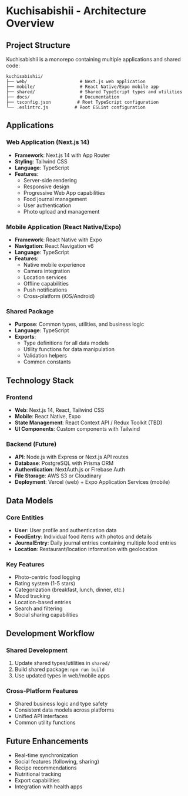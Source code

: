 # Kuchisabishii - Architecture Overview

## Project Structure

Kuchisabishii is a monorepo containing multiple applications and shared code:

```
kuchisabishii/
├── web/                    # Next.js web application
├── mobile/                 # React Native/Expo mobile app
├── shared/                 # Shared TypeScript types and utilities
├── docs/                   # Documentation
├── tsconfig.json          # Root TypeScript configuration
└── .eslintrc.js          # Root ESLint configuration
```

## Applications

### Web Application (Next.js 14)
- **Framework**: Next.js 14 with App Router
- **Styling**: Tailwind CSS
- **Language**: TypeScript
- **Features**:
  - Server-side rendering
  - Responsive design
  - Progressive Web App capabilities
  - Food journal management
  - User authentication
  - Photo upload and management

### Mobile Application (React Native/Expo)
- **Framework**: React Native with Expo
- **Navigation**: React Navigation v6
- **Language**: TypeScript
- **Features**:
  - Native mobile experience
  - Camera integration
  - Location services
  - Offline capabilities
  - Push notifications
  - Cross-platform (iOS/Android)

### Shared Package
- **Purpose**: Common types, utilities, and business logic
- **Language**: TypeScript
- **Exports**:
  - Type definitions for all data models
  - Utility functions for data manipulation
  - Validation helpers
  - Common constants

## Technology Stack

### Frontend
- **Web**: Next.js 14, React, Tailwind CSS
- **Mobile**: React Native, Expo
- **State Management**: React Context API / Redux Toolkit (TBD)
- **UI Components**: Custom components with Tailwind

### Backend (Future)
- **API**: Node.js with Express or Next.js API routes
- **Database**: PostgreSQL with Prisma ORM
- **Authentication**: NextAuth.js or Firebase Auth
- **File Storage**: AWS S3 or Cloudinary
- **Deployment**: Vercel (web) + Expo Application Services (mobile)

## Data Models

### Core Entities
- **User**: User profile and authentication data
- **FoodEntry**: Individual food items with photos and details
- **JournalEntry**: Daily journal entries containing multiple food entries
- **Location**: Restaurant/location information with geolocation

### Key Features
- Photo-centric food logging
- Rating system (1-5 stars)
- Categorization (breakfast, lunch, dinner, etc.)
- Mood tracking
- Location-based entries
- Search and filtering
- Social sharing capabilities

## Development Workflow

### Shared Development
1. Update shared types/utilities in `shared/`
2. Build shared package: `npm run build`
3. Use updated types in web/mobile apps

### Cross-Platform Features
- Shared business logic and type safety
- Consistent data models across platforms
- Unified API interfaces
- Common utility functions

## Future Enhancements
- Real-time synchronization
- Social features (following, sharing)
- Recipe recommendations
- Nutritional tracking
- Export capabilities
- Integration with health apps